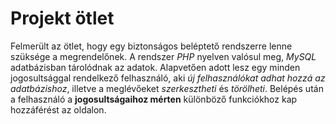 # Projekt ötlet
Felmerült az ötlet, hogy egy biztonságos beléptető rendszerre lenne szüksége a megrendelőnek.
A rendszer *PHP* nyelven valósul meg, *MySQL* adatbázisban tárolódnak az adatok.
Alapvetően adott lesz egy minden jogosultsággal rendelkező felhasználó, aki *új felhasználókat adhat hozzá az adatbázishoz*, illetve a meglévőeket *szerkesztheti* és *törölheti*.
Belépés után a felhasználó a **jogosultságaihoz mérten** különböző funkciókhoz kap hozzáférést az oldalon.